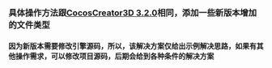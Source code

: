### 具体操作方法跟[CocosCreator3D 3.2.0](./version/Version%203.2.0.md)相同，添加一些新版本增加的文件类型
#### 因为新版本需要修改引擎源码，所以，该解决方案仅给出示例解决思路，如果有其他操作需求，可以修改项目源码，后期会给到各种条件的解决方案